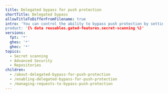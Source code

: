 ```yaml
---
title: Delegated bypass for push protection
shortTitle: Delegated bypass
allowTitleToDifferFromFilename: true
intro: 'You can control the ability to bypass push protection by setting up a reviewers group to assess requests. When a contributor proposes bypassing protections, any member of the bypass list can approve or block the request.
product: '{% data reusables.gated-features.secret-scanning %}'
versions:
  fpt: '*'
  ghes: '*'
  ghec: '*'
topics:
  - Secret scanning
  - Advanced Security
  - Repositories
children:
  - /about-delegated-bypass-for-push-protection
  - /enabling-delegated-bypass-for-push-protection
  - /managing-requests-to-bypass-push-protection
---
```

